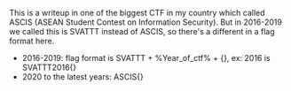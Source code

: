 This is a writeup in one of the biggest CTF in my country which called ASCIS (ASEAN Student Contest on Information Security). But in 2016-2019 we called this is SVATTT instead of ASCIS, so there's a different in a flag format here.

- 2016-2019: flag format is SVATTT + %Year_of_ctf% + {}, ex: 2016 is SVATTT2016{}
- 2020 to the latest years: ASCIS{}
